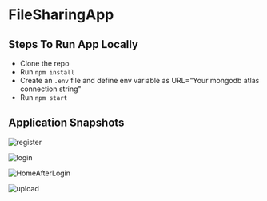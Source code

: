 # FileSharingApp

## Steps To Run App Locally
  - Clone the repo
  - Run `npm install`
  - Create an `.env` file and define env variable as URL="Your mongodb atlas connection string"
  - Run `npm start`
  
## Application Snapshots

![register](https://user-images.githubusercontent.com/42637982/93740465-293ca680-fc08-11ea-8c9a-898d4803f47e.png)

![login](https://user-images.githubusercontent.com/42637982/93740495-39548600-fc08-11ea-9948-3871b777fcfb.png)

![HomeAfterLogin](https://user-images.githubusercontent.com/42637982/93740525-48d3cf00-fc08-11ea-8744-b67fe4a9cdac.png)

![upload](https://user-images.githubusercontent.com/42637982/93740542-57ba8180-fc08-11ea-80cb-94df488d43d5.png)
